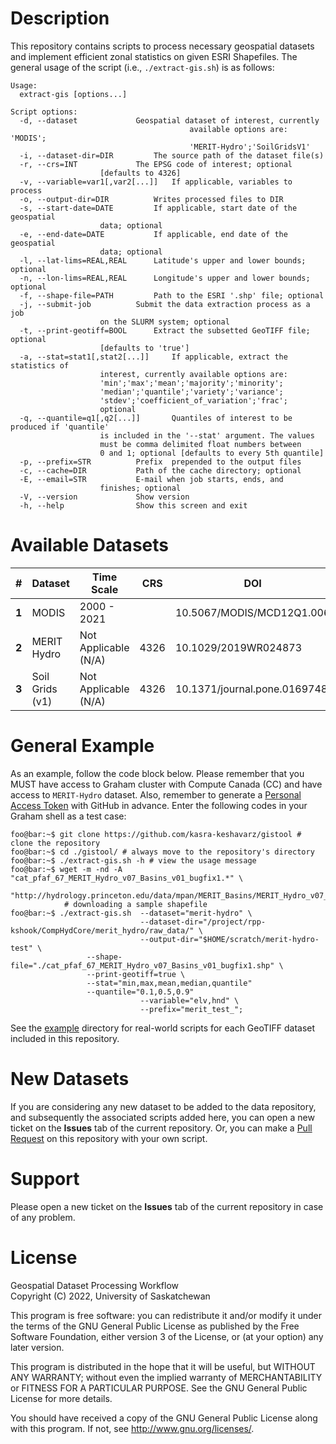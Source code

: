 # Description
This repository contains scripts to process necessary geospatial datasets and implement efficient zonal statistics on given ESRI Shapefiles. The general usage of the script (i.e., `./extract-gis.sh`) is as follows:

```console
Usage:
  extract-gis [options...]

Script options:
  -d, --dataset				Geospatial dataset of interest, currently
                                        available options are: 'MODIS';
                                        'MERIT-Hydro';'SoilGridsV1'
  -i, --dataset-dir=DIR			The source path of the dataset file(s)
  -r, --crs=INT				The EPSG code of interest; optional
  					[defaults to 4326]
  -v, --variable=var1[,var2[...]]	If applicable, variables to process
  -o, --output-dir=DIR			Writes processed files to DIR
  -s, --start-date=DATE			If applicable, start date of the geospatial
  					data; optional
  -e, --end-date=DATE			If applicable, end date of the geospatial
  					data; optional
  -l, --lat-lims=REAL,REAL		Latitude's upper and lower bounds; optional
  -n, --lon-lims=REAL,REAL		Longitude's upper and lower bounds; optional
  -f, --shape-file=PATH			Path to the ESRI '.shp' file; optional
  -j, --submit-job			Submit the data extraction process as a job
					on the SLURM system; optional
  -t, --print-geotiff=BOOL		Extract the subsetted GeoTIFF file; optional
  					[defaults to 'true']
  -a, --stat=stat1[,stat2[...]]		If applicable, extract the statistics of
  					interest, currently available options are:
					'min';'max';'mean';'majority';'minority';
					'median';'quantile';'variety';'variance';
					'stdev';'coefficient_of_variation';'frac';
					optional
  -q, --quantile=q1[,q2[...]]		Quantiles of interest to be produced if 'quantile'
  					is included in the '--stat' argument. The values
					must be comma delimited float numbers between
					0 and 1; optional [defaults to every 5th quantile]
  -p, --prefix=STR			Prefix  prepended to the output files
  -c, --cache=DIR			Path of the cache directory; optional
  -E, --email=STR			E-mail when job starts, ends, and 
  					finishes; optional
  -V, --version				Show version
  -h, --help				Show this screen and exit
```


# Available Datasets
|**#**|Dataset                        		   |Time Scale            |CRS  |DOI                    	|Description          |
|-----|--------------------------------------------|----------------------|-----|-------------------------------|---------------------|
|**1**|MODIS			     		   |2000 - 2021           |	|10.5067/MODIS/MCD12Q1.006	|[link](modis)	      |
|**2**|MERIT Hydro		     		   |Not Applicable (N/A)  |4326	|10.1029/2019WR024873		|[link](merit_hydro)  |
|**3**|Soil Grids (v1)				   |Not Applicable (N/A)  |4326	|10.1371/journal.pone.0169748	|[link](soil_grids_v1)|


# General Example 
As an example, follow the code block below. Please remember that you MUST have access to Graham cluster with Compute Canada (CC) and have access to `MERIT-Hydro` dataset. Also, remember to generate a [Personal Access Token](https://docs.github.com/en/authentication/keeping-your-account-and-data-secure/creating-a-personal-access-token) with GitHub in advance. Enter the following codes in your Graham shell as a test case:

```console
foo@bar:~$ git clone https://github.com/kasra-keshavarz/gistool # clone the repository
foo@bar:~$ cd ./gistool/ # always move to the repository's directory
foo@bar:~$ ./extract-gis.sh -h # view the usage message
foo@bar:~$ wget -m -nd -A "cat_pfaf_67_MERIT_Hydro_v07_Basins_v01_bugfix1.*" \
		"http://hydrology.princeton.edu/data/mpan/MERIT_Basins/MERIT_Hydro_v07_Basins_v01_bugfix1/pfaf_level_02/"
	        # downloading a sample shapefile
foo@bar:~$ ./extract-gis.sh  --dataset="merit-hydro" \
                             --dataset-dir="/project/rpp-kshook/CompHydCore/merit_hydro/raw_data/" \
                             --output-dir="$HOME/scratch/merit-hydro-test" \
			     --shape-file="./cat_pfaf_67_MERIT_Hydro_v07_Basins_v01_bugfix1.shp" \
			     --print-geotiff=true \
			     --stat="min,max,mean,median,quantile"
			     --quantile="0.1,0.5,0.9"
                             --variable="elv,hnd" \
                             --prefix="merit_test_";

```
See the [example](./example) directory for real-world scripts for each GeoTIFF dataset included in this repository.


# New Datasets
If you are considering any new dataset to be added to the data repository, and subsequently the associated scripts added here, you can open a new ticket on the **Issues** tab of the current repository. Or, you can make a [Pull Request](https://docs.github.com/en/pull-requests/collaborating-with-pull-requests/proposing-changes-to-your-work-with-pull-requests/creating-a-pull-request) on this repository with your own script.


# Support
Please open a new ticket on the **Issues** tab of the current repository in case of any problem.


# License
Geospatial Dataset Processing Workflow<br>
Copyright (C) 2022, University of Saskatchewan<br>

This program is free software: you can redistribute it and/or modify
it under the terms of the GNU General Public License as published by
the Free Software Foundation, either version 3 of the License, or
(at your option) any later version.

This program is distributed in the hope that it will be useful,
but WITHOUT ANY WARRANTY; without even the implied warranty of
MERCHANTABILITY or FITNESS FOR A PARTICULAR PURPOSE.  See the
GNU General Public License for more details.

You should have received a copy of the GNU General Public License
along with this program.  If not, see <http://www.gnu.org/licenses/>.

